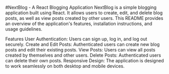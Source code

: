 #NextBlog - A React Blogging Application
NextBlog is a simple blogging application built using React. It allows users to create, edit, and delete blog posts, as well as view posts created by other users. This README provides an overview of the application's features, installation instructions, and usage guidelines.

Features
User Authentication: Users can sign up, log in, and log out securely.
Create and Edit Posts: Authenticated users can create new blog posts and edit their existing posts.
View Posts: Users can view all posts created by themselves and other users.
Delete Posts: Authenticated users can delete their own posts.
Responsive Design: The application is designed to work seamlessly on both desktop and mobile devices.
